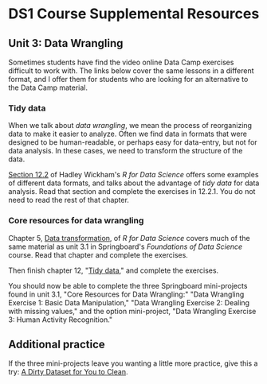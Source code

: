 <style scoped> @import url("rmd_doc_suffix.css"); </style>
# DS1 Course Supplemental Resources


## Unit 3: Data Wrangling

Sometimes students have find the video online Data Camp exercises difficult to work with. The links below cover the same lessons in a different format, and I offer them for students who are looking for an alternative to the Data Camp material.

### Tidy data

When we talk about *data wrangling*, we mean the process of reorganizing data to make it easier to analyze. Often we find data in formats that were designed to be human-readable, or perhaps easy for data-entry, but not for data analysis. In these cases, we need to transform the structure of the data.

[Section 12.2](http://r4ds.had.co.nz/tidy-data.html#tidy-data-1) of Hadley Wickham's *R for Data Science* offers some examples of different data formats, and talks about the advantage of *tidy data* for data analysis. Read that section and complete the exercises in 12.2.1. You do not need to read the rest of that chapter.

### Core resources for data wrangling

Chapter 5, [Data transformation](http://r4ds.had.co.nz/transform.html), of *R for Data Science* covers much of the same material as unit 3.1 in Springboard's *Foundations of Data Science* course. Read that chapter and complete the exercises.

Then finish chapter 12, "[Tidy data](http://r4ds.had.co.nz/tidy-data.html#spreading-and-gathering)," and complete the exercises.

You should now be able to complete the three Springboard mini-projects found in unit 3.1, "Core Resources for Data Wrangling:" "Data Wrangling Exercise 1: Basic Data Manipulation," "Data Wrangling Exercise 2: Dealing with missing values," and the option mini-project, "Data Wrangling Exercise 3: Human Activity Recognition."

## Additional practice

If the three mini-projects leave you wanting a little more practice, give this a try: [A Dirty Dataset for You to Clean](http://rmhogervorst.nl/cleancode/blog/2018/03/12/a-dirty-dataset-for-you-to-clean.html).

